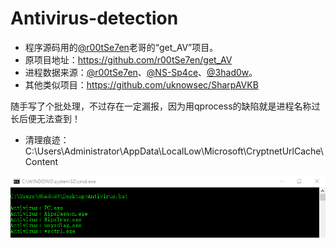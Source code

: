# Antivirus-detection
* 程序源码用的[@r00tSe7en](#)老哥的“get_AV”项目。
* 原项目地址：https://github.com/r00tSe7en/get_AV
* 进程数据来源：[@r00tSe7en](https://github.com/r00tSe7en)、[@NS-Sp4ce](https://github.com/NS-Sp4ce)、[@3had0w](https://github.com/3had0w)。
* 其他类似项目：https://github.com/uknowsec/SharpAVKB

随手写了个批处理，不过存在一定漏报，因为用qprocess的缺陷就是进程名称过长后便无法查到！
* 清理痕迹：C:\Users\Administrator\AppData\LocalLow\Microsoft\CryptnetUrlCache\Content

![Antivirus](./Antivirus.png "Antivirus")
